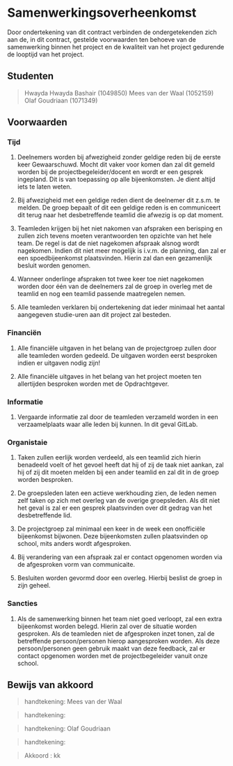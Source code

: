 # Samenwerkingsoverheenkomst

Door ondertekening van dit contract verbinden de ondergetekenden zich aan de, in dit contract, gestelde voorwaarden ten behoeve van de samenwerking binnen het project en de kwaliteit van het project gedurende de looptijd van het project.

## Studenten

> Hwayda Hwayda Bashair (1049850)
> Mees van der Waal (1052159)
> Olaf Goudriaan (1071349)

## Voorwaarden

### Tijd

1. Deelnemers worden bij afwezigheid zonder geldige reden bij de eerste keer Gewaarschuwd. Mocht dit vaker voor komen dan zal dit gemeld worden bij de projectbegeleider/docent en wordt er een gesprek ingepland. Dit is van toepassing op alle bijeenkomsten. Je dient altijd iets te laten weten.

2. Bij afwezigheid met een geldige reden dient de deelnemer dit z.s.m. te melden. De groep bepaalt of dit een geldige reden is en communiceert dit terug naar het desbetreffende teamlid die afwezig is op dat moment.

3. Teamleden krijgen bij het niet nakomen van afspraken een berisping en zullen zich tevens
moeten verantwoorden ten opzichte van het hele team. De regel is dat de niet nagekomen
afspraak alsnog wordt nagekomen. Indien dit niet meer mogelijk is i.v.m. de planning, dan
zal er een spoedbijeenkomst plaatsvinden. Hierin zal dan een gezamenlijk besluit worden
genomen.

4. Wanneer onderlinge afspraken tot twee keer toe niet nagekomen worden door één van de
deelnemers zal de groep in overleg met de teamlid en nog een teamlid passende
maatregelen nemen.

5. Alle teamleden verklaren bij ondertekening dat ieder minimaal het aantal aangegeven
studie-uren aan dit project zal besteden.

### Financiën

1. Alle financiële uitgaven in het belang van de projectgroep zullen door alle teamleden
worden gedeeld. De uitgaven worden eerst besproken indien er uitgaven nodig zijn!

2. Alle financiële uitgaves in het belang van het project moeten ten allertijden besproken worden met de Opdrachtgever.

### Informatie

1. Vergaarde informatie zal door de teamleden verzameld worden in een verzaamelplaats waar alle leden bij kunnen. In dit geval GitLab.

### Organistaie

1. Taken zullen eerlijk worden verdeeld, als een teamlid zich hierin benadeeld voelt of het gevoel heeft dat hij of zij de taak niet aankan, zal hij of zij dit moeten melden bij een ander teamlid en zal dit in de groep worden besproken.

2. De groepsleden laten een actieve werkhouding zien, de leden nemen zelf taken op zich met overleg van de overige groepsleden. Als dit niet het geval is zal er een gesprek plaatsvinden over dit gedrag van het desbetreffende lid.

3. De projectgroep zal minimaal een keer in de week een onofficiële bijeenkomst bijwonen.
Deze bijeenkomsten zullen plaatsvinden op school, mits anders wordt afgesproken.

4. Bij verandering van een afspraak zal er contact opgenomen worden via de afgesproken vorm van communicaite.  

5. Besluiten worden gevormd door een overleg. Hierbij beslist de groep in zijn geheel.

### Sancties

1. Als de samenwerking binnen het team niet goed verloopt, zal een extra bijeenkomst
worden belegd. Hierin zal over de situatie worden gesproken.
Als de teamleden niet de afgesproken inzet tonen, zal de betreffende persoon/personen
hierop aangesproken worden. Als deze persoon/personen geen gebruik maakt van deze
feedback, zal er contact opgenomen worden met de projectbegeleider vanuit onze school.

## Bewijs van akkoord 

> handtekening: Mees van der Waal

> handtekening: 

> handtekening: Olaf Goudriaan

> handtekening: 

> Akkoord : 
kk